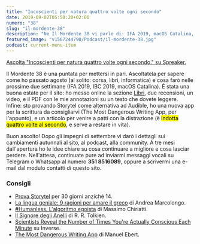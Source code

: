 ```yaml
---
title: "Incoscienti per natura quattro volte ogni secondo"
date: 2019-09-02T05:50:20+02:00
numero: "38"
slug: "il-mordente-38"
description: "Ne Il Mordente 38 vi parlo di: IFA 2019, macOS Catalina, la lingua greca, Humanless, il Signore degli Anelli. E ancora: corsa, libri, Linux e neuroscienze. Registrato da Riccardo Palombo."
featured_image: "v1567244790/Podcast/il-mordente-38.jpg"
podcast: current-menu-item
---
```


<a class="spreaker-player" href="https://www.spreaker.com/episode/18959343" data-resource="episode_id=18959343" data-width="100%" data-height="200px" data-theme="light" data-playlist="false" data-playlist-continuous="false" data-autoplay="false" data-live-autoplay="false" data-chapters-image="true" data-episode-image-position="right" data-hide-logo="false" data-hide-likes="false" data-hide-comments="false" data-hide-sharing="false" data-hide-download="true">Ascolta "Incoscienti per natura quattro volte ogni secondo." su Spreaker.</a>

Il Mordente 38 è una puntata per mettersi in pari. Ascoltatela per sapere come ho passato agosto (al solito: corsa, libri, informatica) e cosa farò nelle prossime due settimane (IFA 2019, IBC 2019, macOS Catalina). È stata una buona estate per il sito: ho messo online la sezione <a href="/libri/" title="Libri consigliati da Riccardo Palombo">Libri</a>, due recensioni, un video, e il PDF con le mie annotazioni su un testo che dovete leggere. Infine: sto provando Storytel come alternativa ad Audible, ho una nuova app per la scrittura da consigliarvi (The Most Dangerous Writing App, per l'appunto), e un articolo per venire a patti con la distrazione (è <mark>indotta quattro volte al secondo</mark>, e serve a restare in vita).

Buon ascolto! Dopo gli impegni di settembre vi darò i dettagli sui cambiamenti autunnali al sito, al podcast, alla community. A tre mesi dall'apertura ho le idee chiare su cosa continuare a migliore e cosa lasciar perdere. Nell'attesa, continuate pure ad inviarmi messaggi vocali su Telegram o Whatsapp al numero <strong>351 8516089</strong>, oppure a scrivermi una e-mail dal modulo contatti di questo sito.

### Consigli
<ul>
<li><a href="https://storytel.com/riccardoim" target="_blank" rel="noopener" rel="nofollow" title="Prova Storytel per 30 giorni con Riccardo.im">Prova Storytel</a> per 30 giorni anziché 14.</li>
<li><a href="https://amzn.to/2MlpOYa" target="_blank" rel="noopener" rel="nofollow" title="Vedi il libro La lingua geniale">La lingua geniale: 9 ragioni per amare il greco</a> di Andrea Marcolongo.</li>
<li><a href="https://amzn.to/2ZqVr5u" target="_blank" rel="noopener" rel="nofollow" title="Vedi il libro Humanless">#Humanless. L'algoritmo egoista</a> di Massimo Chiriatti.</li>
<li><a href="https://amzn.to/2ZnxJWV" target="_blank" rel="noopener" rel="nofollow" title="Vedi il libro Il Signore degli Anelli">Il Signore degli Anelli</a> di R. R. Tolkien.</li>
<li><a href="https://www.inverse.com/article/48300-why-is-it-hard-to-focus-research-humans" target="_blank" rel="noopener" rel="nofollow" title="Scientists Reveal the Number of Times You're Actually Conscious Each Minute">Scientists Reveal the Number of Times You're Actually Conscious Each Minute</a> su Inverse.</li>
<li><a href="https://maebert.github.io/themostdangerouswritingapp/" target="_blank" rel="noopener" rel="nofollow" title="The Most Dangerous Writing App">The Most Dangerous Writing App</a> di Manuel Ebert.</li>
</ul>